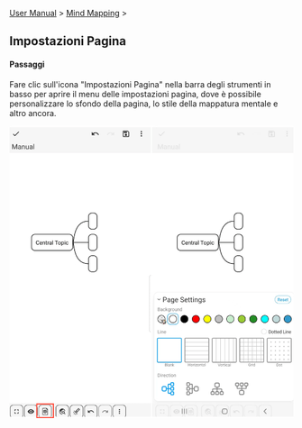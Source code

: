 [User Manual](/dragonnest/drawnote/manual/it) > [Mind Mapping](/dragonnest/drawnote/manual/it/mind_mapping) >

Impostazioni Pagina
---
#### Passaggi

Fare clic sull'icona "Impostazioni Pagina" nella barra degli strumenti in basso per aprire il menu delle impostazioni pagina, dove è possibile personalizzare lo sfondo della pagina, lo stile della mappatura mentale e altro ancora.

![Impostazioni Pagina](imgs/page_settings1.png)